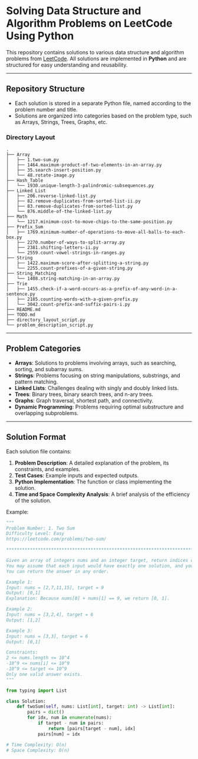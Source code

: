 # Solving Data Structure and Algorithm Problems on LeetCode Using Python

This repository contains solutions to various data structure and algorithm problems from [LeetCode](https://leetcode.com/). All solutions are implemented in **Python** and are structured for easy understanding and reusability.

---

## Repository Structure

- Each solution is stored in a separate Python file, named according to the problem number and title.
- Solutions are organized into categories based on the problem type, such as Arrays, Strings, Trees, Graphs, etc.

### Directory Layout

```
.
├── Array
│   ├── 1.two-sum.py
│   ├── 1464.maximum-product-of-two-elements-in-an-array.py
│   ├── 35.search-insert-position.py
│   └── 48.rotate-image.py
├── Hash_Table
│   └── 1930.unique-length-3-palindromic-subsequences.py
├── Linked_List
│   ├── 206.reverse-linked-list.py
│   ├── 82.remove-duplicates-from-sorted-list-ii.py
│   ├── 83.remove-duplicates-from-sorted-list.py
│   └── 876.middle-of-the-linked-list.py
├── Math
│   └── 1217.minimum-cost-to-move-chips-to-the-same-position.py
├── Prefix_Sum
│   ├── 1769.minimum-number-of-operations-to-move-all-balls-to-each-box.py
│   ├── 2270.number-of-ways-to-split-array.py
│   ├── 2381.shifting-letters-ii.py
│   └── 2559.count-vowel-strings-in-ranges.py
├── String
│   ├── 1422.maximum-score-after-splitting-a-string.py
│   └── 2255.count-prefixes-of-a-given-string.py
├── String_Matching
│   └── 1408.string-matching-in-an-array.py
├── Trie
│   ├── 1455.check-if-a-word-occurs-as-a-prefix-of-any-word-in-a-sentence.py
│   ├── 2185.counting-words-with-a-given-prefix.py
│   └── 3042.count-prefix-and-suffix-pairs-i.py
├── README.md
├── TODO.md
├── directory_layout_script.py
└── problem_description_script.py
```

---

## Problem Categories

- **Arrays**: Solutions to problems involving arrays, such as searching, sorting, and subarray sums.
- **Strings**: Problems focusing on string manipulations, substrings, and pattern matching.
- **Linked Lists**: Challenges dealing with singly and doubly linked lists.
- **Trees**: Binary trees, binary search trees, and n-ary trees.
- **Graphs**: Graph traversal, shortest path, and connectivity.
- **Dynamic Programming**: Problems requiring optimal substructure and overlapping subproblems.

---

## Solution Format

Each solution file contains:

1. **Problem Description**: A detailed explanation of the problem, its constraints, and examples.
2. **Test Cases**: Example inputs and expected outputs.
3. **Python Implementation**: The function or class implementing the solution.
4. **Time and Space Complexity Analysis**: A brief analysis of the efficiency of the solution.

Example:

```python
"""
Problem Number: 1. Two Sum
Difficulty Level: Easy
https://leetcode.com/problems/two-sum/

********************************************************************************

Given an array of integers nums and an integer target, return indices of the two numbers such that they add up to target.
You may assume that each input would have exactly one solution, and you may not use the same element twice.
You can return the answer in any order.

Example 1:
Input: nums = [2,7,11,15], target = 9
Output: [0,1]
Explanation: Because nums[0] + nums[1] == 9, we return [0, 1].

Example 2:
Input: nums = [3,2,4], target = 6
Output: [1,2]

Example 3:
Input: nums = [3,3], target = 6
Output: [0,1]

Constraints:
2 <= nums.length <= 10^4
-10^9 <= nums[i] <= 10^9
-10^9 <= target <= 10^9
Only one valid answer exists.
"""

from typing import List

class Solution:
    def twoSum(self, nums: List[int], target: int) -> List[int]:
        pairs = dict()
        for idx, num in enumerate(nums):
            if target - num in pairs:
                return [pairs[target - num], idx]
            pairs[num] = idx

# Time Complexity: O(n)
# Space Complexity: O(n)
```
